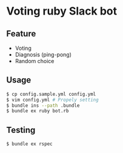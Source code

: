 # Voting ruby Slack bot

## Feature

* Voting
* Diagnosis (ping-pong)
* Random choice

## Usage

```sh
$ cp config.sample.yml config.yml
$ vim config.yml # Propely setting
$ bundle ins --path .bundle
$ bundle ex ruby bot.rb
```

## Testing

```sh
$ bundle ex rspec
```
